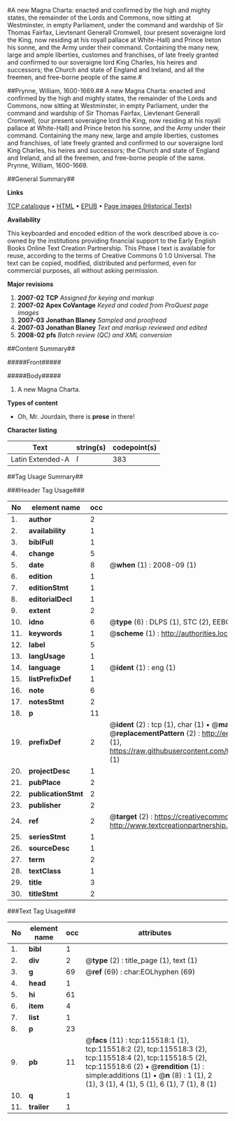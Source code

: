 #A new Magna Charta: enacted and confirmed by the high and mighty states, the remainder of the Lords and Commons, now sitting at Westminster, in empty Parliament, under the command and wardship of Sir Thomas Fairfax, Lievtenant Generall Cromwell, (our present soveraigne lord the King, now residing at his royall pallace at White-Hall) and Prince Ireton his sonne, and the Army under their command. Containing the many new, large and ample liberties, customes and franchises, of late freely granted and confirmed to our soveraigne lord King Charles, his heires and successors; the Church and state of England and Ireland, and all the freemen, and free-borne people of the same.#

##Prynne, William, 1600-1669.##
A new Magna Charta: enacted and confirmed by the high and mighty states, the remainder of the Lords and Commons, now sitting at Westminster, in empty Parliament, under the command and wardship of Sir Thomas Fairfax, Lievtenant Generall Cromwell, (our present soveraigne lord the King, now residing at his royall pallace at White-Hall) and Prince Ireton his sonne, and the Army under their command. Containing the many new, large and ample liberties, customes and franchises, of late freely granted and confirmed to our soveraigne lord King Charles, his heires and successors; the Church and state of England and Ireland, and all the freemen, and free-borne people of the same.
Prynne, William, 1600-1669.

##General Summary##

**Links**

[TCP catalogue](http://www.ota.ox.ac.uk/tcp/)  • 
[HTML](http://tei.it.ox.ac.uk/tcp/Texts-HTML/free/A74/A74790.html)  • 
[EPUB](http://tei.it.ox.ac.uk/tcp/Texts-EPUB/free/A74/A74790.epub) • 
[Page images (Historical Texts)](https://data.historicaltexts.jisc.ac.uk/view?pubId=eebo-99863326e&pageId=eebo-99863326e-115518-1)

**Availability**

This keyboarded and encoded edition of the
	       work described above is co-owned by the institutions
	       providing financial support to the Early English Books
	       Online Text Creation Partnership. This Phase I text is
	       available for reuse, according to the terms of Creative
	       Commons 0 1.0 Universal. The text can be copied,
	       modified, distributed and performed, even for
	       commercial purposes, all without asking permission.

**Major revisions**

1. __2007-02__ __TCP__ *Assigned for keying and markup*
1. __2007-02__ __Apex CoVantage__ *Keyed and coded from ProQuest page images*
1. __2007-03__ __Jonathan Blaney__ *Sampled and proofread*
1. __2007-03__ __Jonathan Blaney__ *Text and markup reviewed and edited*
1. __2008-02__ __pfs__ *Batch review (QC) and XML conversion*

##Content Summary##

#####Front#####

#####Body#####

1. A new Magna Charta.

**Types of content**

  * Oh, Mr. Jourdain, there is **prose** in there!

**Character listing**


|Text|string(s)|codepoint(s)|
|---|---|---|
|Latin Extended-A|ſ|383|

##Tag Usage Summary##

###Header Tag Usage###

|No|element name|occ|attributes|
|---|---|---|---|
|1.|__author__|2||
|2.|__availability__|1||
|3.|__biblFull__|1||
|4.|__change__|5||
|5.|__date__|8| @__when__ (1) : 2008-09 (1)|
|6.|__edition__|1||
|7.|__editionStmt__|1||
|8.|__editorialDecl__|1||
|9.|__extent__|2||
|10.|__idno__|6| @__type__ (6) : DLPS (1), STC (2), EEBO-CITATION (1), PROQUEST (1), VID (1)|
|11.|__keywords__|1| @__scheme__ (1) : http://authorities.loc.gov/ (1)|
|12.|__label__|5||
|13.|__langUsage__|1||
|14.|__language__|1| @__ident__ (1) : eng (1)|
|15.|__listPrefixDef__|1||
|16.|__note__|6||
|17.|__notesStmt__|2||
|18.|__p__|11||
|19.|__prefixDef__|2| @__ident__ (2) : tcp (1), char (1)  •  @__matchPattern__ (2) : ([0-9\-]+):([0-9IVX]+) (1), (.+) (1)  •  @__replacementPattern__ (2) : http://eebo.chadwyck.com/downloadtiff?vid=$1&page=$2 (1), https://raw.githubusercontent.com/textcreationpartnership/Texts/master/tcpchars.xml#$1 (1)|
|20.|__projectDesc__|1||
|21.|__pubPlace__|2||
|22.|__publicationStmt__|2||
|23.|__publisher__|2||
|24.|__ref__|2| @__target__ (2) : https://creativecommons.org/publicdomain/zero/1.0/ (1), http://www.textcreationpartnership.org/docs/. (1)|
|25.|__seriesStmt__|1||
|26.|__sourceDesc__|1||
|27.|__term__|2||
|28.|__textClass__|1||
|29.|__title__|3||
|30.|__titleStmt__|2||


###Text Tag Usage###

|No|element name|occ|attributes|
|---|---|---|---|
|1.|__bibl__|1||
|2.|__div__|2| @__type__ (2) : title_page (1), text (1)|
|3.|__g__|69| @__ref__ (69) : char:EOLhyphen (69)|
|4.|__head__|1||
|5.|__hi__|61||
|6.|__item__|4||
|7.|__list__|1||
|8.|__p__|23||
|9.|__pb__|11| @__facs__ (11) : tcp:115518:1 (1), tcp:115518:2 (2), tcp:115518:3 (2), tcp:115518:4 (2), tcp:115518:5 (2), tcp:115518:6 (2)  •  @__rendition__ (1) : simple:additions (1)  •  @__n__ (8) : 1 (1), 2 (1), 3 (1), 4 (1), 5 (1), 6 (1), 7 (1), 8 (1)|
|10.|__q__|1||
|11.|__trailer__|1||
